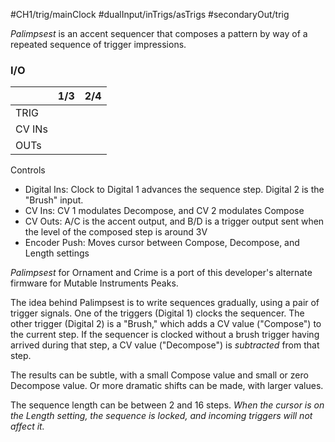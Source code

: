 #CH1/trig/mainClock #dualInput/inTrigs/asTrigs #secondaryOut/trig

_Palimpsest_ is an accent sequencer that composes a pattern by way of a repeated sequence of trigger impressions.

### I/O

|        | 1/3 | 2/4 |
| ------ | :-: | :-: |
| TRIG   |     |     |
| CV INs |     |     |
| OUTs   |     |     |


Controls
* Digital Ins: Clock to Digital 1 advances the sequence step. Digital 2 is the "Brush" input.
* CV Ins: CV 1 modulates Decompose, and CV 2 modulates Compose
* CV Outs: A/C is the accent output, and B/D is a trigger output sent when the level of the composed step is around 3V
* Encoder Push: Moves cursor between Compose, Decompose, and Length settings

_Palimpsest_ for Ornament and Crime is a port of this developer's alternate firmware for Mutable Instruments Peaks.

The idea behind Palimpsest is to write sequences gradually, using a pair of trigger signals. One of the triggers (Digital 1) clocks the sequencer. The other trigger (Digital 2) is a "Brush," which adds a CV value ("Compose") to the current step. If the sequencer is clocked without a brush trigger having arrived during that step, a CV value ("Decompose") is _subtracted_ from that step.

The results can be subtle, with a small Compose value and small or zero Decompose value. Or more dramatic shifts can be made, with larger values.

The sequence length can be between 2 and 16 steps. _When the cursor is on the Length setting, the sequence is locked, and incoming triggers will not affect it._